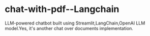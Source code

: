 # chat-with-pdf--Langchain
LLM-powered chatbot built using Streamlit,LangChain,OpenAI LLM model.Yes, it's another chat over documents implementation.
